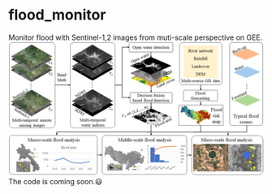 # flood_monitor
Monitor flood with Sentinel-1,2 images from muti-scale perspective on GEE.
![framework](https://github.com/flying318/flood_monitor/blob/main/source/flow_chart2.png)
The code is coming soon.:smiley:
